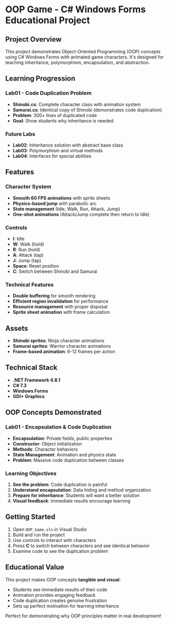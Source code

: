 # OOP Game - C# Windows Forms Educational Project

## Project Overview
This project demonstrates Object-Oriented Programming (OOP) concepts using C# Windows Forms with animated game characters. It's designed for teaching inheritance, polymorphism, encapsulation, and abstraction.

## Learning Progression

### Lab01 - Code Duplication Problem
- **Shinobi.cs**: Complete character class with animation system
- **Samurai.cs**: Identical copy of Shinobi (demonstrates code duplication)
- **Problem**: 300+ lines of duplicated code
- **Goal**: Show students why inheritance is needed

### Future Labs
- **Lab02**: Inheritance solution with abstract base class
- **Lab03**: Polymorphism and virtual methods
- **Lab04**: Interfaces for special abilities

## Features

### Character System
- **Smooth 60 FPS animations** with sprite sheets
- **Physics-based jump** with parabolic arc
- **State management** (Idle, Walk, Run, Attack, Jump)
- **One-shot animations** (Attack/Jump complete then return to Idle)

### Controls
- **I**: Idle
- **W**: Walk (hold)
- **R**: Run (hold)
- **A**: Attack (tap)
- **J**: Jump (tap)
- **Space**: Reset position
- **C**: Switch between Shinobi and Samurai

### Technical Features
- **Double buffering** for smooth rendering
- **Efficient region invalidation** for performance
- **Resource management** with proper disposal
- **Sprite sheet animation** with frame calculation

## Assets
- **Shinobi sprites**: Ninja character animations
- **Samurai sprites**: Warrior character animations
- **Frame-based animation**: 6-12 frames per action

## Technical Stack
- **.NET Framework 4.8.1**
- **C# 7.3**
- **Windows Forms**
- **GDI+ Graphics**

## OOP Concepts Demonstrated

### Lab01 - Encapsulation & Code Duplication
- **Encapsulation**: Private fields, public properties
- **Constructor**: Object initialization
- **Methods**: Character behaviors
- **State Management**: Animation and physics state
- **Problem**: Massive code duplication between classes

### Learning Objectives
1. **See the problem**: Code duplication is painful
2. **Understand encapsulation**: Data hiding and method organization
3. **Prepare for inheritance**: Students will want a better solution
4. **Visual feedback**: Immediate results encourage learning

## Getting Started
1. Open `OOP_Game.sln` in Visual Studio
2. Build and run the project
3. Use controls to interact with characters
4. Press **C** to switch between characters and see identical behavior
5. Examine code to see the duplication problem

## Educational Value
This project makes OOP concepts **tangible and visual**:
- Students see immediate results of their code
- Animation provides engaging feedback
- Code duplication creates genuine frustration
- Sets up perfect motivation for learning inheritance

Perfect for demonstrating why OOP principles matter in real development!